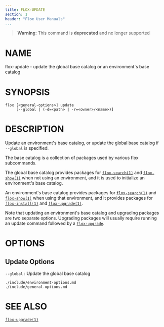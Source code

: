 ```yaml
---
title: FLOX-UPDATE
section: 1
header: "Flox User Manuals"
...
```


> **Warning:**
> This command is **deprecated** and no longer supported

# NAME

flox-update - update the global base catalog or an environment's base catalog

# SYNOPSIS

```
flox [<general-options>] update
     [--global | (-d=<path> | -r=<owner>/<name>)]
```

# DESCRIPTION

Update an environment's base catalog,
or update the global base catalog if `--global` is specified.

The base catalog is a collection of packages used by various flox subcommands.

The global base catalog provides packages for
[`flox-search(1)`](./flox-search.md) and [`flox-show(1)`](./flox-show.md) when
not using an environment,
and it is used to initialize an environment's base catalog.

An environment's base catalog provides packages for
[`flox-search(1)`](./flox-search.md) and [`flox-show(1)`](./flox-show.md) when
using that environment,
and it provides packages for [`flox-install(1)`](./flox-install.md) and
[`flox-upgrade(1)`](./flox-upgrade.md).

Note that updating an environment's base catalog and upgrading packages are two
separate options.
Upgrading packages will usually require running an update command followed by a
[`flox-upgrade`](./flox-upgrade.md).

# OPTIONS

## Update Options

`--global`
:   Update the global base catalog

```{.include}
./include/environment-options.md
./include/general-options.md
```

# SEE ALSO

[`flox-upgrade(1)`](./flox-upgrade.md)
